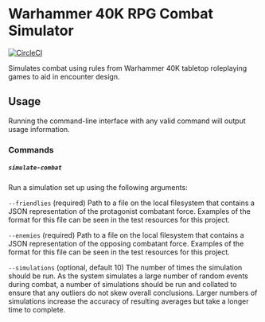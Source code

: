 # Warhammer 40K RPG Combat Simulator

[![CircleCI](https://circleci.com/gh/HSAR/CombatSimulator.svg?style=shield)](https://circleci.com/gh/HSAR/CombatSimulator)


Simulates combat using rules from Warhammer 40K tabletop roleplaying games to aid in encounter design.

## Usage

Running the command-line interface with any valid command will output usage information.

### Commands

##### `simulate-combat`

Run a simulation set up using the following arguments:

`--friendlies` (required) Path to a file on the local filesystem that contains a JSON representation of the protagonist combatant force.
Examples of the format for this file can be seen in the test resources for this project.

`--enemies` (required) Path to a file on the local filesystem that contains a JSON representation of the opposing combatant force.
Examples of the format for this file can be seen in the test resources for this project.

`--simulations` (optional, default 10) The number of times the simulation should be run. 
As the system simulates a large number of random events during combat, a number of simulations should be run and collated to ensure that any outliers do not skew overall conclusions.
Larger numbers of simulations increase the accuracy of resulting averages but take a longer time to complete.
